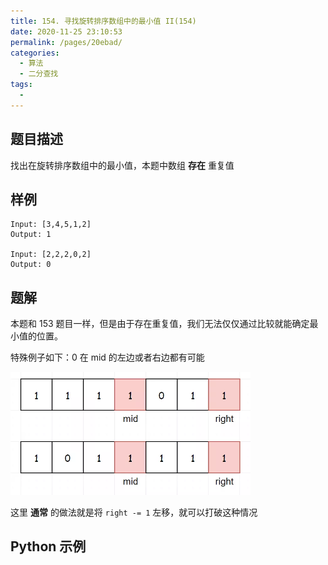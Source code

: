 ```yaml
---
title: 154. 寻找旋转排序数组中的最小值 II(154)
date: 2020-11-25 23:10:53
permalink: /pages/20ebad/
categories: 
  - 算法
  - 二分查找
tags: 
  - 
---
```


## 题目描述

找出在旋转排序数组中的最小值，本题中数组 **存在** 重复值

## 样例

```
Input: [3,4,5,1,2]
Output: 1

Input: [2,2,2,0,2]
Output: 0
```

## 题解

本题和 153 题目一样，但是由于存在重复值，我们无法仅仅通过比较就能确定最小值的位置。

特殊例子如下：0 在 mid 的左边或者右边都有可能

<img src="./assets/img/6.919e5b4b.jpg" alt="PNG" style="zoom: 50%;margin:0" />

这里  **通常**  的做法就是将 `right -= 1` 左移，就可以打破这种情况

## Python 示例

```python

```

